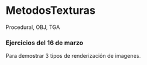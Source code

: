 # MetodosTexturas
Procedural, OBJ, TGA

### Ejercicios del 16 de marzo
Para demostrar 3 tipos de renderización de imagenes.
